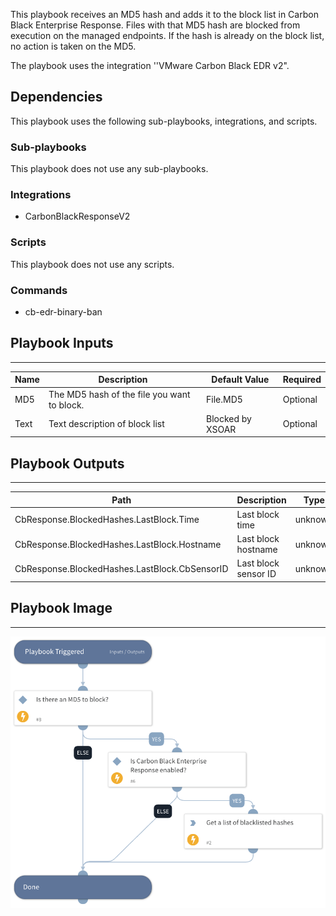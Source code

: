 This playbook receives an MD5 hash and adds it to the block list in Carbon Black Enterprise Response. Files with that MD5 hash are blocked from execution on the managed endpoints. If the hash is already on the block list, no action is taken on the MD5.

The playbook uses the integration ''VMware Carbon Black EDR v2".

## Dependencies

This playbook uses the following sub-playbooks, integrations, and scripts.

### Sub-playbooks

This playbook does not use any sub-playbooks.

### Integrations

* CarbonBlackResponseV2

### Scripts

This playbook does not use any scripts.

### Commands

* cb-edr-binary-ban

## Playbook Inputs

---

| **Name** | **Description** | **Default Value** | **Required** |
| --- | --- | --- | --- |
| MD5 | The MD5 hash of the file you want to block. | File.MD5 | Optional |
| Text | Text description of block list | Blocked by XSOAR | Optional |

## Playbook Outputs

---

| **Path** | **Description** | **Type** |
| --- | --- | --- |
| CbResponse.BlockedHashes.LastBlock.Time | Last block time | unknown |
| CbResponse.BlockedHashes.LastBlock.Hostname | Last block hostname | unknown |
| CbResponse.BlockedHashes.LastBlock.CbSensorID | Last block sensor ID | unknown |

## Playbook Image

---

![Block File - Carbon Black Response](../doc_files/Block_File_-_Carbon_Black_Response.png)
